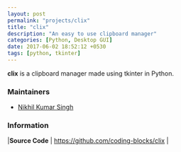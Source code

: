 ```yaml
---
layout: post
permalink: "projects/clix"
title: "clix"
description: "An easy to use clipboard manager"
categories: [Python, Desktop GUI]
date: 2017-06-02 18:52:12 +0530
tags: [python, tkinter]
---
```


**clix** is a clipboard manager made using tkinter in Python.


### Maintainers

- [Nikhil Kumar Singh](http://github.com/nikhilkumarsingh)

### Information

|**Source Code** | <https://github.com/coding-blocks/clix> |